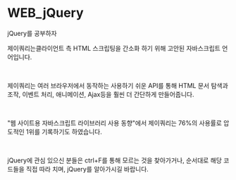 # WEB_jQuery
jQuery를 공부하자

<p> 제이쿼리는클라이언트 측 HTML 스크립팅을 간소화 하기 위해 고안된 자바스크립트 언어입니다.</p>
<br />
<p> 제이쿼리는 여러 브라우저에서 동작하는 사용하기 쉬운 API를 통해 HTML 문서 탐색과 조작,
  이벤트 처리, 애니메이션, Ajax등을 훨씬 더 간단하게 만들어줍니다. </p>
<br />
<p>"웹 사이트용 자바스크립트 라이브러리 사용 동향"에서 제이쿼리는 76%의 사용률로 압도적인
  1위를 기록하기도 하였습니다. </p>
 <br />
 <p> jQuery에 관심 있으신 분들은 ctrl+F를 통해 모르는 것을 찾아가거나, 순서대로 해당 코드들을 직접
  따라 치며, jQuery를 알아가시길 바랍니다. </p>

